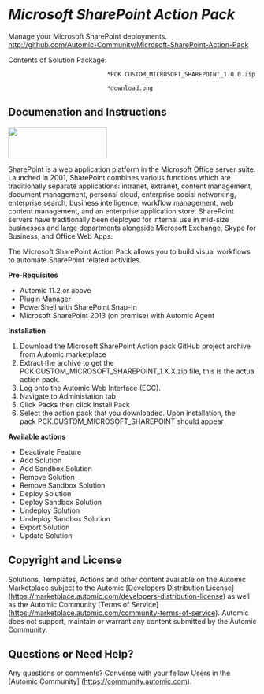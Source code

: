*Microsoft SharePoint Action Pack*
=============


Manage your Microsoft SharePoint deployments.
http://github.com/Automic-Community/Microsoft-SharePoint-Action-Pack

<!-- List of attached files -->
Contents of Solution Package:

						
								*PCK.CUSTOM_MICROSOFT_SHAREPOINT_1.0.0.zip
								
								*download.png
								
						


Documenation and Instructions
---

<p><img src="https://448bb31d92917ba3390f-4a8f48d20b0d8c78b979208d38d37653.ssl.cf1.rackcdn.com/706/screenshots/download.png" alt="" width="200" height="63" /></p>
<p>SharePoint is a web application platform in the Microsoft Office server suite. Launched in 2001, SharePoint combines various functions which are traditionally separate applications: intranet, extranet, content management, document management, personal cloud, enterprise social networking, enterprise search, business intelligence, workflow management, web content management, and an enterprise application store. SharePoint servers have traditionally been deployed for internal use in mid-size businesses and large departments alongside Microsoft Exchange, Skype for Business, and Office Web Apps.</p>
<p>The Microsoft SharePoint Action Pack allows you to build visual workflows to automate SharePoint related activities.</p>
<p><strong>Pre-Requisites</strong></p>
<ul>
<li>Automic 11.2 or above</li>
<li><a href="https://marketplace.automic.com/details/plugin-manager" target="_blank">Plugin Manager</a></li>
<li>PowerShell with SharePoint Snap-In</li>
<li>Microsoft SharePoint 2013 (on premise) with Automic Agent</li>
</ul>
<p><strong>Installation</strong></p>
<ol>
<li>Download the Microsoft SharePoint Action pack GitHub project archive from Automic marketplace</li>
<li>Extract the archive to get the PCK.CUSTOM_MICROSOFT_SHAREPOINT_1.X.X.zip file, this is the actual action pack.</li>
<li>Log onto the Automic Web Interface (ECC).</li>
<li>Navigate to Administation tab</li>
<li>Click Packs then click Install Pack</li>
<li>Select the action pack that you downloaded. Upon installation, the pack&nbsp;PCK.CUSTOM_MICROSOFT_SHAREPOINT should appear</li>
</ol>
<p><strong>Available actions</strong></p>
<ul>
<li>Deactivate Feature</li>
<li>Add Solution</li>
<li>Add Sandbox Solution</li>
<li>Remove Solution</li>
<li>Remove Sandbox Solution</li>
<li>Deploy Solution</li>
<li>Deploy Sandbox Solution</li>
<li>Undeploy Solution</li>
<li>Undeploy Sandbox Solution</li>
<li>Export Solution</li>
<li>Update Solution</li>
</ul>

Copyright and License
---

Solutions, Templates, Actions and other content available on the Automic Marketplace subject to the Automic [Developers Distribution License] (https://marketplace.automic.com/developers-distribution-license) as well as the Automic Community [Terms of Service] (https://marketplace.automic.com/community-terms-of-service).
Automic does not support, maintain or warrant any content submitted by the Automic Community.



Questions or Need Help? 
---
Any questions or comments? Converse with your fellow Users in the [Automic Community] (https://community.automic.com).